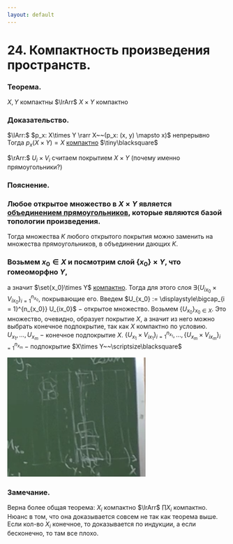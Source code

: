 ```yaml
---
layout: default
---
```

# 24. Компактность произведения пространств.

### Теорема. 
$X, Y$ компактны $\lrArr$ $X\times Y$ компактно

### Доказательство.
$\lArr:$
$p_x: X\times Y \rarr X~~(p_x: (x, y) \mapsto x)$ непрерывно
Тогда $p_x(X\times Y) = X$ [компактно](15-04-24.md)  $\tiny\blacksquare$

$\rArr:$
$U_i \times V_i$  считаем покрытием $X \times Y$ (почему именно прямоугольники?)

### Пояснение.

### Любое открытое множество в $X\times Y$ является [объединением прямоугольников](18-03-24.md), которые являются базой топологии произведения.

Тогда множества $K$ любого открытого покрытия можно заменить на множества прямоугольников, в объединении дающих $K$.

### Возьмем $x_0 \in X$ и посмотрим слой $\{x_0\}\times Y$, что гомеоморфно $Y$,
а значит $\set{x_0}\times Y$ [компактно](15-04-24.md).
Тогда для этого слоя $\exists {\{U_{ix_0}\times V_{ix_0}\}}_{i = 1}^{n_{x_0}}$, покрывающие его.
Введем $U_{x_0} := \displaystyle\bigcap_{i = 1}^{n_{x_0}} U_{ix_0}$ $-$ открытое множество.
Возьмем $\{U_{x_0}\}_{x_0 \in X}$. Это множество, очевидно, образует покрытие $X$, а значит из него можно выбрать конечное подпокрытие, так как $X$ компактно по условию.
$U_{x_1},\dots,U_{x_m}~-~$конечное подпокрытие $X$.
$\{ U_{x_1} \times V_{ix_1}\}_{i = 1}^{n_{x_1}},\dots,\{ U_{x_m} \times V_{ix_m}\}_{i = 1}^{n_{x_m}}$ $-$ подпокрытие $X\times Y~~\scriptsize\blacksquare$

![Untitled](sem2/notes/topology/notes/29-04-24/Untitled%205.png)

### Замечание. 
Верна более общая теорема: $X_i$ компактно $\lrArr$ $\prod X_i$ компактно.
Нюанс в том, что она доказывается совсем не так как теорема выше.
Если кол-во $X_i$ конечное, то доказывается по индукции, а если бесконечно, то там все плохо.